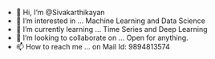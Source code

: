- 👋 Hi, I’m @Sivakarthikayan
- 👀 I’m interested in ... Machine Learning and Data Science
- 🌱 I’m currently learning ... Time Series and Deep Learning
- 💞️ I’m looking to collaborate on ... Open for anything. 
- 📫 How to reach me ... on Mail Id: 9894813574

<!---
Sivakarthikayan/Sivakarthikayan is a ✨ special ✨ repository because its `README.md` (this file) appears on your GitHub profile.
You can click the Preview link to take a look at your changes.
--->
